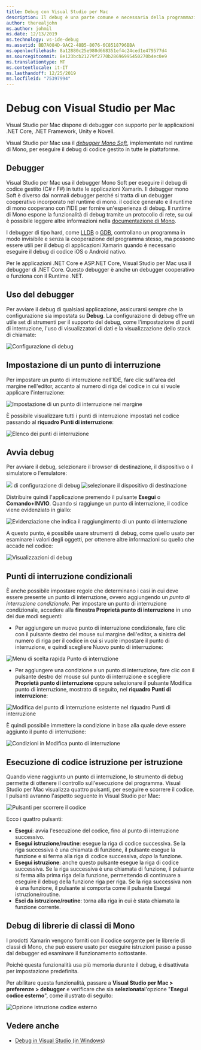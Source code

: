 ```yaml
---
title: Debug con Visual Studio per Mac
description: Il debug è una parte comune e necessaria della programmazione. In quanto IDE completo, Visual Studio per Mac contiene un intero gruppo di funzionalità per semplificare il debug. Dal debug sicuro alla visualizzazione dei dati, questo articolo descrive come sfruttare tutte le potenzialità del debug in Visual Studio per Mac.
author: therealjohn
ms.author: johmil
ms.date: 12/13/2019
ms.technology: vs-ide-debug
ms.assetid: BB7A084D-9AC2-48B5-8076-6C8518796BBA
ms.openlocfilehash: 8a12880c25e980d668351ef4c24ced1e479577d4
ms.sourcegitcommit: 8e123bcb21279f2770b28696995450270b4ec0e9
ms.translationtype: MT
ms.contentlocale: it-IT
ms.lasthandoff: 12/25/2019
ms.locfileid: "75397994"
---
```

# <a name="debugging-with-visual-studio-for-mac"></a>Debug con Visual Studio per Mac

Visual Studio per Mac dispone di debugger con supporto per le applicazioni .NET Core, .NET Framework, Unity e Novell.

Visual Studio per Mac usa il [*debugger Mono Soft*](https://www.mono-project.com/docs/advanced/runtime/docs/soft-debugger/), implementato nel runtime di Mono, per eseguire il debug di codice gestito in tutte le piattaforme.

## <a name="the-debugger"></a>Debugger

Visual Studio per Mac usa il debugger Mono Soft per eseguire il debug di codice gestito (C# r F#) in tutte le applicazioni Xamarin. Il debugger mono Soft è diverso dai normali debugger perché si tratta di un debugger cooperativo incorporato nel runtime di mono. il codice generato e il runtime di mono cooperano con l'IDE per fornire un'esperienza di debug. Il runtime di Mono espone la funzionalità di debug tramite un protocollo di rete, su cui è possibile leggere altre informazioni nella [documentazione di Mono](https://www.mono-project.com/docs/advanced/runtime/docs/soft-debugger-wire-format/).

I debugger di tipo hard, come [LLDB]( http://lldb.llvm.org/index.html) o [GDB]( https://www.gnu.org/software/gdb/), controllano un programma in modo invisibile e senza la cooperazione del programma stesso, ma possono essere utili per il debug di applicazioni Xamarin quando è necessario eseguire il debug di codice iOS o Android nativo.

Per le applicazioni .NET Core e ASP.NET Core, Visual Studio per Mac usa il debugger di .NET Core. Questo debugger è anche un debugger cooperativo e funziona con il Runtime .NET.

## <a name="using-the-debugger"></a>Uso del debugger

Per avviare il debug di qualsiasi applicazione, assicurarsi sempre che la configurazione sia impostata su **Debug**. La configurazione di debug offre un utile set di strumenti per il supporto del debug, come l'impostazione di punti di interruzione, l'uso di visualizzatori di dati e la visualizzazione dello stack di chiamate:

![Configurazione di debug](media/debugging-image_0.png)

## <a name="setting-a-breakpoint"></a>Impostazione di un punto di interruzione

Per impostare un punto di interruzione nell'IDE, fare clic sull'area del margine nell'editor, accanto al numero di riga del codice in cui si vuole applicare l'interruzione:

![Impostazione di un punto di interruzione nel margine](media/debugging-image0.png)

È possibile visualizzare tutti i punti di interruzione impostati nel codice passando al **riquadro Punti di interruzione**:

![Elenco dei punti di interruzione](media/debugging-image0a.png)

## <a name="start-debugging"></a>Avvia debug

Per avviare il debug, selezionare il browser di destinazione, il dispositivo o il simulatore o l'emulatore:

![](media/debugging-image_0.png)
di configurazione di debug ![selezionare il dispositivo di destinazione](media/debugging-image1.png)

Distribuire quindi l'applicazione premendo il pulsante **Esegui** o **Comando+INVIO**. Quando si raggiunge un punto di interruzione, il codice viene evidenziato in giallo:

![Evidenziazione che indica il raggiungimento di un punto di interruzione](media/debugging-image2.png)

A questo punto, è possibile usare strumenti di debug, come quello usato per esaminare i valori degli oggetti, per ottenere altre informazioni su quello che accade nel codice:

![Visualizzazioni di debug](media/debugging-image3.png)

## <a name="conditional-breakpoints"></a>Punti di interruzione condizionali

È anche possibile impostare regole che determinano i casi in cui deve essere presente un punto di interruzione, ovvero aggiungendo un *punto di interruzione condizionale*. Per impostare un punto di interruzione condizionale, accedere alla **finestra Proprietà punto di interruzione** in uno dei due modi seguenti:

* Per aggiungere un nuovo punto di interruzione condizionale, fare clic con il pulsante destro del mouse sul margine dell'editor, a sinistra del numero di riga per il codice in cui si vuole impostare il punto di interruzione, e quindi scegliere Nuovo punto di interruzione:

 ![Menu di scelta rapida Punto di interruzione](media/debugging-image4.png)

* Per aggiungere una condizione a un punto di interruzione, fare clic con il pulsante destro del mouse sul punto di interruzione e scegliere **Proprietà punto di interruzione** oppure selezionare il pulsante Modifica punto di interruzione, mostrato di seguito, nel **riquadro Punti di interruzione**:

 ![Modifica del punto di interruzione esistente nel riquadro Punti di interruzione](media/debugging-image5.png)

È quindi possibile immettere la condizione in base alla quale deve essere aggiunto il punto di interruzione:

 ![Condizioni in Modifica punto di interruzione](media/debugging-image6.png)

## <a name="stepping-through-code"></a>Esecuzione di codice istruzione per istruzione

Quando viene raggiunto un punto di interruzione, lo strumento di debug permette di ottenere il controllo sull'esecuzione del programma. Visual Studio per Mac visualizza quattro pulsanti, per eseguire e scorrere il codice. I pulsanti avranno l'aspetto seguente in Visual Studio per Mac:

 ![Pulsanti per scorrere il codice](media/debugging-image7.png)

Ecco i quattro pulsanti:

* **Esegui**: avvia l'esecuzione del codice, fino al punto di interruzione successivo.
* **Esegui istruzione/routine**: esegue la riga di codice successiva. Se la riga successiva è una chiamata di funzione, il pulsante esegue la funzione e si ferma alla riga di codice successiva, *dopo* la funzione.
* **Esegui istruzione**: anche questo pulsante esegue la riga di codice successiva. Se la riga successiva è una chiamata di funzione, il pulsante si ferma alla prima riga della funzione, permettendo di continuare a eseguire il debug della funzione riga per riga. Se la riga successiva non è una funzione, il pulsante si comporta come il pulsante Esegui istruzione/routine.
* **Esci da istruzione/routine**: torna alla riga in cui è stata chiamata la funzione corrente.

## <a name="debugging-monos-class-libraries"></a>Debug di librerie di classi di Mono

I prodotti Xamarin vengono forniti con il codice sorgente per le librerie di classi di Mono, che può essere usato per eseguire istruzioni passo a passo dal debugger ed esaminare il funzionamento sottostante.

Poiché questa funzionalità usa più memoria durante il debug, è disattivata per impostazione predefinita.

Per abilitare questa funzionalità, passare a **Visual Studio per Mac > preferenze > debugger** e verificare che sia **selezionata**l'opzione "**Esegui codice esterno**", come illustrato di seguito:

![Opzione istruzione codice esterno](media/debugging-image8.png)

## <a name="see-also"></a>Vedere anche

- [Debug in Visual Studio (in Windows)](/visualstudio/debugger/)
